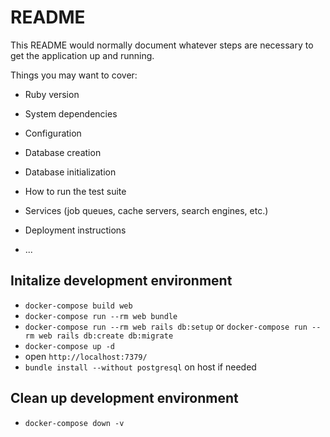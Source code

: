 # README

This README would normally document whatever steps are necessary to get the
application up and running.

Things you may want to cover:

* Ruby version

* System dependencies

* Configuration

* Database creation

* Database initialization

* How to run the test suite

* Services (job queues, cache servers, search engines, etc.)

* Deployment instructions

* ...

## Initalize development environment

- `docker-compose build web`
- `docker-compose run --rm web bundle`
- `docker-compose run --rm web rails db:setup` or
  `docker-compose run --rm web rails db:create db:migrate`
- `docker-compose up -d`
- open `http://localhost:7379/`
- `bundle install --without postgresql` on host if needed

## Clean up development environment

- `docker-compose down -v`
